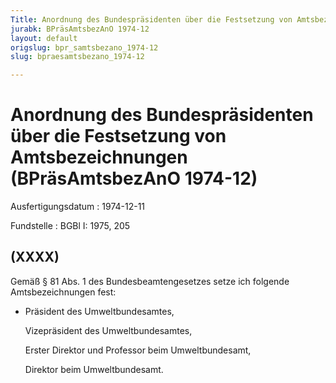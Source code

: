 ```yaml
---
Title: Anordnung des Bundespräsidenten über die Festsetzung von Amtsbezeichnungen
jurabk: BPräsAmtsbezAnO 1974-12
layout: default
origslug: bpr_samtsbezano_1974-12
slug: bpraesamtsbezano_1974-12

---
```


# Anordnung des Bundespräsidenten über die Festsetzung von Amtsbezeichnungen (BPräsAmtsbezAnO 1974-12)

Ausfertigungsdatum
:   1974-12-11

Fundstelle
:   BGBl I: 1975, 205

## (XXXX)

Gemäß § 81 Abs. 1 des Bundesbeamtengesetzes setze ich folgende
Amtsbezeichnungen fest:

*   Präsident des Umweltbundesamtes,

    Vizepräsident des Umweltbundesamtes,

    Erster Direktor und Professor beim Umweltbundesamt,

    Direktor beim Umweltbundesamt.




